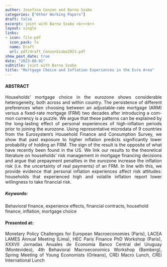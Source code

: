 ```yaml
---
author: Josefina Cenzon and Barna Szabo
categories: ["Other Working Papers"]
draft: false
excerpt: joint with Barna Szabo <br><br>
layout: single
links:
- icon: file-pdf
  icon_pack: fa
  name: Draft
  url: pdf/draft_CenzonSzabo2023.pdf
show_post_date: true
date: "2023-08-01"
subtitle: joint with Barna Szabo
title: "Mortgage Choice and Inflation Experiences in the Euro Area"
---
```


<!--
- icon: window-maximize
  icon_pack: far
  name: Slides
  url: https://github.com/apreshill/bakeoff
-->

#### ABSTRACT

<p style='text-align: justify;'> 
Households' mortgage choice in the eurozone shows considerable heterogeneity, both across and within country. The persistence of different preferences when choosing between an adjustable-rate mortgage (ARM) versus a fixed-rate mortgage (FRM) two decades after introducing a com- mon currency is a puzzle. We argue that these patterns can be explained by the long-lasting effect of personal experiences of high-inflation periods prior to joining the eurozone. Using representative microdata of 9 countries from the Eurosystem’s Household Finance and Consumption Survey, we show that past exposure to higher inflation predicts significantly lower probability of holding an FRM. The sign of the result is the opposite of what have recently been found in the US. We link our results to the theoretical literature on households’ risk management in mortgage financing decisions and argue that prepayment penalties in the eurozone increase the inflation risk (i.e. the uncertainty of real payments) of an FRM. In line with this, we provide evidence that personal inflation experiences affect risk attitudes: households that experienced high and volatile inflation report lower willingness to take financial risk.
</p>

##### _Keywords:_ 
Behavioral finance, experience effects, financial contracts, household finance, inflation, mortgage choice 


#### Presented at: 
<p style='text-align: justify;'> 
Monetary Policy Challenges for European Macroeconomies (Paris), LACEA LAMES Annual Meeting (Lima), HEC Paris Finance PhD Workshop (Paris), XXXVII Jornadas Anuales de Economía Banco Central del Uruguay (Montevideo), 4th Behavioral Macroeconomics Workshop (Bamberg), Spring Meeting of Young Economists (Orleans), CREi Macro Lunch, CREi International Lunch
</p>